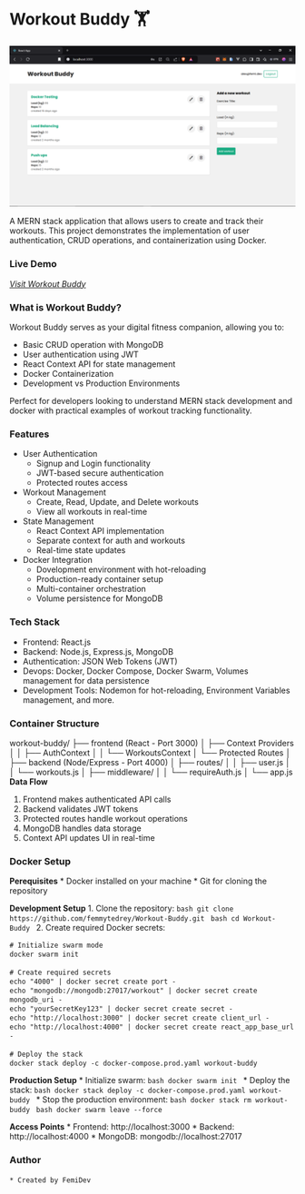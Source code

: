 # **Workout Buddy 🏋️‍**
![Workout Buddy](./ui/Screenshot%20(10).png)

A MERN stack application that allows users to create and track their workouts.
This project demonstrates the implementation of user authentication, CRUD operations, and containerization using Docker.

### **Live Demo**
[*Visit Workout Buddy*](https://workout-buddy-hazel.vercel.app/)

### **What is Workout Buddy?**
Workout Buddy serves as your digital fitness companion, allowing you to:
* Basic CRUD operation with MongoDB
* User authentication using JWT
* React Context API for state management
* Docker Containerization
* Development vs Production Environments

Perfect for developers looking to understand MERN stack development and docker with practical examples of workout tracking functionality.

### **Features**
* User Authentication
    - Signup and Login functionality
    - JWT-based secure authentication
    - Protected routes access
* Workout Management
    - Create, Read, Update, and Delete workouts
    - View all workouts in real-time
* State Management
    - React Context API implementation
    - Separate context for auth and workouts
    - Real-time state updates
* Docker Integration
    - Dovelopment environment with hot-reloading
    - Production-ready container setup
    - Multi-container orchestration
    - Volume persistence for MongoDB

### **Tech Stack**
* Frontend: React.js
* Backend: Node.js, Express.js, MongoDB
* Authentication: JSON Web Tokens (JWT)
* Devops: Docker, Docker Compose, Docker Swarm, Volumes management for data persistence
* Development Tools: Nodemon for hot-reloading, Environment Variables management, and more.

### **Container Structure**
workout-buddy/
├── frontend (React - Port 3000)
│   ├── Context Providers
│   │   ├── AuthContext
│   │   └── WorkoutsContext
│   └── Protected Routes
│
├── backend (Node/Express - Port 4000)
│   ├── routes/
│   │   ├── user.js
│   │   └── workouts.js
│   ├── middleware/
│   │   └── requireAuth.js
│   └── app.js
**Data Flow**
1. Frontend makes authenticated API calls
2. Backend validates JWT tokens
3. Protected routes handle workout operations
4. MongoDB handles data storage
5. Context API updates UI in real-time

### **Docker Setup**
**Perequisites**
    * Docker installed on your machine
    * Git for cloning the repository
    
**Development Setup**
    1. Clone the repository:
        ```bash
        git clone https://github.com/femmytedrey/Workout-Buddy.git
        ```
        ```bash
        cd Workout-Buddy
        ```
    2. Create required Docker secrets:

    # Initialize swarm mode
    docker swarm init

    # Create required secrets
    echo "4000" | docker secret create port -
    echo "mongodb://mongodb:27017/workout" | docker secret create mongodb_uri -
    echo "yourSecretKey123" | docker secret create secret -
    echo "http://localhost:3000" | docker secret create client_url -
    echo "http://localhost:4000" | docker secret create react_app_base_url -

    # Deploy the stack
    docker stack deploy -c docker-compose.prod.yaml workout-buddy
    
**Production Setup**
    * Initialize swarm:
    ```bash
    docker swarm init
    ```
    * Deploy the stack:
    ```bash
    docker stack deploy -c docker-compose.prod.yaml workout-buddy
    ```
    * Stop the production environment:
    ```bash
    docker stack rm workout-buddy
    ```
    ```bash
    docker swarm leave --force
    ```

**Access Points**
    * Frontend: http://localhost:3000
    * Backend: http://localhost:4000
    * MongoDB: mongodb://localhost:27017

### **Author**
    * Created by FemiDev
